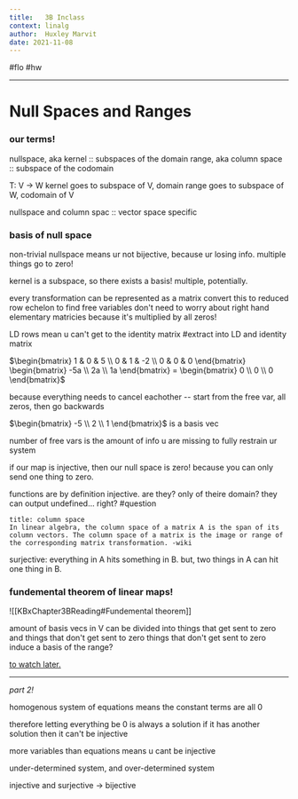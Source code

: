```yaml
---
title:   3B Inclass
context: linalg
author:  Huxley Marvit
date: 2021-11-08
---
```


#flo  #hw 

***

# Null Spaces and Ranges

### our terms!
nullspace, aka kernel :: subspaces of the domain
range, aka column space :: subspace of the codomain

T: V -> W
kernel goes to subspace of V, domain
range goes to subspace of W, codomain of V

nullspace and column spac :: vector space specific

### basis of null space 
non-trivial nullspace means ur not bijective, because ur losing info.
multiple things go to zero!

kernel is a subspace, so there exists a basis! multiple, potentially.

every transformation can be represented as a matrix
convert this to reduced row echelon to find free variables
don't need to worry about right hand elementary matricies because it's multiplied by all zeros!


LD rows mean u can't get to the identity matrix #extract into LD and identity matrix

$\begin{bmatrix} 
 1 & 0 & 5 \\
0 & 1 & -2 \\
 0 & 0 & 0   
 \end{bmatrix} 
 \begin{bmatrix} 
 -5a \\ 
 2a \\ 
 1a  
 \end{bmatrix} = \begin{bmatrix} 
 0 \\ 
 0 \\ 
 0  
 \end{bmatrix}$

because everything needs to cancel eachother -- start from the free var, all zeros, then go backwards

$\begin{bmatrix} 
 -5 \\ 
 2 \\ 
 1
 \end{bmatrix}$ is a basis vec

number of free vars is the amount of info u are missing to fully restrain ur system

if our map is injective, then our null space is zero! because you can only send one thing to zero.

functions are by definition injective. are they? only of theire domain? they can output undefined... right? #question

```ad-def
title: column space
In linear algebra, the column space of a matrix A is the span of its column vectors. The column space of a matrix is the image or range of the corresponding matrix transformation. -wiki
```



surjective: everything in A hits something in B. but, two things in A can hit one thing in B.

### fundemental theorem of linear maps!
![[KBxChapter3BReading#Fundemental theorem]]

amount of basis vecs in V 
can be divided into things that get sent to zero and things that don't get sent to zero
things that don't get sent to zero induce a basis of the range?

[to watch later.](https://www.youtube.com/watch?v=GWgj5rKBHOk)

*** 
*part 2!*

homogenous system of equations means the constant terms are all 0

therefore letting everything be 0 is always a solution
if it has another solution then it can't be injective

more variables than equations means u cant be injective

under-determined system, and over-determined system

injective and surjective -> bijective


















